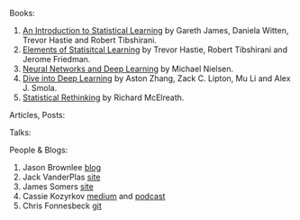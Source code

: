 Books:
1. [An Introduction to Statistical Learning](http://faculty.marshall.usc.edu/gareth-james/ISL/) by Gareth James, Daniela Witten, Trevor Hastie and Robert Tibshirani.
2. [Elements of Statisitcal Learning](https://web.stanford.edu/~hastie/ElemStatLearn/) by Trevor Hastie, Robert Tibshirani and Jerome Friedman.
3. [Neural Networks and Deep Learning](http://neuralnetworksanddeeplearning.com/) by Michael Nielsen.
4. [Dive into Deep Learning](http://d2l.ai/index.html) by Aston Zhang, Zack C. Lipton, Mu Li and Alex J. Smola.
5. [Statistical Rethinking](https://xcelab.net/rm/statistical-rethinking/) by Richard McElreath.

Articles, Posts:

Talks:

People & Blogs:
1. Jason Brownlee [blog](https://machinelearningmastery.com/blog/)
2. Jack VanderPlas [site](http://vanderplas.com/)
3. James Somers [site](https://jsomers.net/)
4. Cassie Kozyrkov [medium](https://medium.com/@kozyrkov) and [podcast](https://soundcloud.com/cassie-kozyrkov/sets)
5. Chris Fonnesbeck [git](https://github.com/fonnesbeck)
